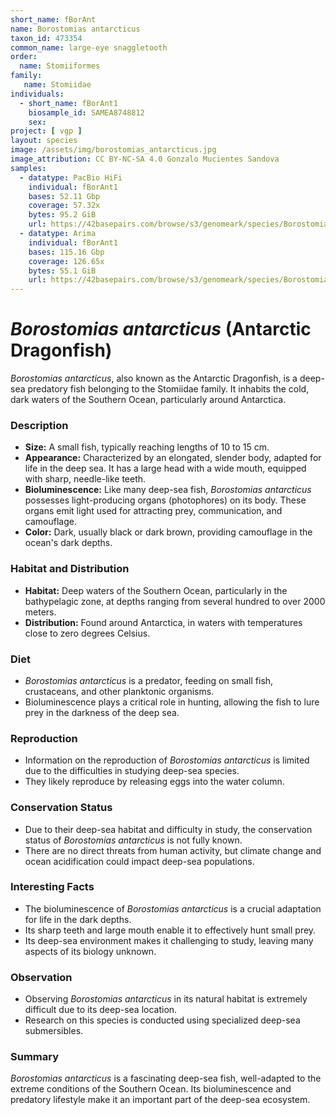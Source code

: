 ```yaml
---
short_name: fBorAnt
name: Borostomias antarcticus
taxon_id: 473354
common_name: large-eye snaggletooth
order:
  name: Stomiiformes
family:
   name: Stomiidae
individuals:
  - short_name: fBorAnt1
    biosample_id: SAMEA8748812
    sex:
project: [ vgp ]
layout: species
image: /assets/img/borostomias_antarcticus.jpg
image_attribution: CC BY-NC-SA 4.0 Gonzalo Mucientes Sandova
samples:
  - datatype: PacBio HiFi 
    individual: fBorAnt1
    bases: 52.11 Gbp
    coverage: 57.32x
    bytes: 95.2 GiB  
    url: https://42basepairs.com/browse/s3/genomeark/species/Borostomias_antarcticus/fBorAnt1/genomic_data/pacbio_hifi
  - datatype: Arima
    individual: fBorAnt1
    bases: 115.16 Gbp
    coverage: 126.65x
    bytes: 55.1 GiB
    url: https://42basepairs.com/browse/s3/genomeark/species/Borostomias_antarcticus/fBorAnt1/genomic_data/arima
---
```


# *Borostomias antarcticus* (Antarctic Dragonfish)

*Borostomias antarcticus*, also known as the Antarctic Dragonfish, is a deep-sea predatory fish belonging to the Stomiidae family. It inhabits the cold, dark waters of the Southern Ocean, particularly around Antarctica.

### Description

* **Size:** A small fish, typically reaching lengths of 10 to 15 cm.
* **Appearance:** Characterized by an elongated, slender body, adapted for life in the deep sea. It has a large head with a wide mouth, equipped with sharp, needle-like teeth.
* **Bioluminescence:** Like many deep-sea fish, *Borostomias antarcticus* possesses light-producing organs (photophores) on its body. These organs emit light used for attracting prey, communication, and camouflage.
* **Color:** Dark, usually black or dark brown, providing camouflage in the ocean's dark depths.

### Habitat and Distribution

* **Habitat:** Deep waters of the Southern Ocean, particularly in the bathypelagic zone, at depths ranging from several hundred to over 2000 meters.
* **Distribution:** Found around Antarctica, in waters with temperatures close to zero degrees Celsius.

### Diet

* *Borostomias antarcticus* is a predator, feeding on small fish, crustaceans, and other planktonic organisms.
* Bioluminescence plays a critical role in hunting, allowing the fish to lure prey in the darkness of the deep sea.

### Reproduction

* Information on the reproduction of *Borostomias antarcticus* is limited due to the difficulties in studying deep-sea species.
* They likely reproduce by releasing eggs into the water column.

### Conservation Status

* Due to their deep-sea habitat and difficulty in study, the conservation status of *Borostomias antarcticus* is not fully known.
* There are no direct threats from human activity, but climate change and ocean acidification could impact deep-sea populations.

### Interesting Facts

* The bioluminescence of *Borostomias antarcticus* is a crucial adaptation for life in the dark depths.
* Its sharp teeth and large mouth enable it to effectively hunt small prey.
* Its deep-sea environment makes it challenging to study, leaving many aspects of its biology unknown.

### Observation

* Observing *Borostomias antarcticus* in its natural habitat is extremely difficult due to its deep-sea location.
* Research on this species is conducted using specialized deep-sea submersibles.

### Summary

*Borostomias antarcticus* is a fascinating deep-sea fish, well-adapted to the extreme conditions of the Southern Ocean. Its bioluminescence and predatory lifestyle make it an important part of the deep-sea ecosystem.
